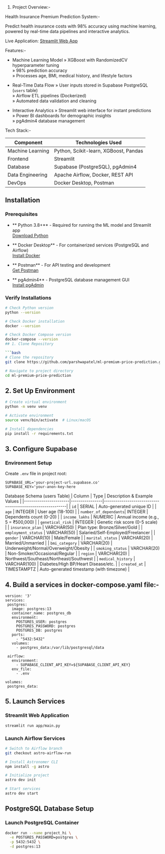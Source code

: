 1. Project Overview:-

  Health Insurance Premium Prediction System:-
  
  Predict health insurance costs with 98% accuracy using machine learning, powered by real-time data pipelines and interactive analytics.
  
  Live Application: [Streamlit Web App](https://get-health-insurance-price.streamlit.app/)
  
  
  Features:-
  - Machine Learning Model 
    » XGBoost with RandomizedCV hyperparameter tuning  
    » 98% prediction accuracy  
    » Processes age, BMI, medical history, and lifestyle factors
  
  - Real-Time Data Flow
    » User inputs stored in Supabase PostgreSQL (`users` table)  
    » Airflow ETL pipelines (Dockerized)  
    » Automated data validation and cleaning
  
  - Interactive Analytics
    » Streamlit web interface for instant predictions  
    » Power BI dashboards for demographic insights  
    » pgAdmin4 database management
  
  
  Tech Stack:-
  
  | Component              | Technologies Used                          |
  |------------------------|--------------------------------------------|
  | Machine Learning       | Python, Scikit-learn, XGBoost, Pandas      |
  | Frontend               | Streamlit                                  |
  | Database               | Supabase (PostgreSQL), pgAdmin4            |
  | Data Engineering       | Apache Airflow, Docker, REST API           |
  | DevOps                 | Docker Desktop, Postman                    |
  
  
## Installation 

### Prerequisites
- ** Python 3.8+** - Required for running the ML model and Streamlit app  
  [Download Python](https://www.python.org/downloads/)
  
- ** Docker Desktop** - For containerized services (PostgreSQL and Airflow)  
  [Install Docker](https://www.docker.com/products/docker-desktop)

- ** Postman** - For API testing and development  
  [Get Postman](https://www.postman.com/downloads/)

- ** pgAdmin4** - PostgreSQL database management GUI  
  [Install pgAdmin](https://www.pgadmin.org/download/)

### Verify Installations
```bash
# Check Python version
python --version

# Check Docker installation
docker --version

# Check Docker Compose version
docker-compose --version
## 1. Clone Repository 

```bash
# Clone the repository
git clone https://github.com/parshwapatel/ml-premium-price-prediction.git

# Navigate to project directory
cd ml-premium-price-prediction
```


## 2. Set Up Environment 

```bash
# Create virtual environment
python -m venv venv

# Activate environment
source venv/bin/activate  # Linux/macOS

# Install dependencies
pip install -r requirements.txt
```

## 3. Configure Supabase

### Environment Setup
Create `.env` file in project root:
```env
SUPABASE_URL='your-project-url.supabase.co'
SUPABASE_KEY='your-anon-key-here
```
Database Schema (users Table)
| Column                | Type           | Description & Example Values                              |
|-----------------------|----------------|-----------------------------------------------------------|
| `id`                  | SERIAL         | Auto-generated unique ID                                  |
| `age`                 | INTEGER        | User age (18-100)                                         |
| `number_of_dependants`| INTEGER        | Dependents count (0-20)                                   |
| `income_lakhs`        | NUMERIC        | Annual income (e.g., 5 = ₹500,000)                        |
| `genetical_risk`      | INTEGER        | Genetic risk score (0-5 scale)                            |
| `insurance_plan`      | VARCHAR(50)    | Plan type: Bronze/Silver/Gold                             |
| `employment_status`   | VARCHAR(50)    | Salaried/Self-Employed/Freelancer                         |
| `gender`              | VARCHAR(10)    | Male/Female                                               |
| `marital_status`      | VARCHAR(20)    | Married/Unmarried                                         |
| `bmi_category`        | VARCHAR(20)    | Underweight/Normal/Overweight/Obesity                     |
| `smoking_status`      | VARCHAR(20)    | Non-Smoker/Occasional/Regular                             |
| `region`              | VARCHAR(20)    | Northwest/Southeast/Northeast/Southwest                   |
| `medical_history`     | VARCHAR(100)   | Diabetes/High BP/Heart Disease/etc.                       |
| `created_at`          | TIMESTAMPTZ    | Auto-generated timestamp (with timezone)                  |
 ## 4. Build a services in docker-compose.yaml file:-
 ```code
version: '3'
services:
  postgres:
    image: postgres:13
    container_name: postgres_db
    environment:
      POSTGRES_USER: postgres
      POSTGRES_PASSWORD: postgres
      POSTGRES_DB: postgres
    ports:
      - "5432:5432"
    volumes:
      - postgres_data:/var/lib/postgresql/data

  airflow:
    environment:
      - SUPABASE_CLIENT_API_KEY=${SUPABASE_CLIENT_API_KEY}
    env_file:
      - .env

volumes:
  postgres_data:
```


   
  ## 5. Launch Services

###  Streamlit Web Application
```bash
streamlit run app/main.py
```

### Launch Airflow Services
```bash
# Switch to Airflow branch
git checkout astro-airflow-run

# Install Astronomer CLI
npm install -g astro

# Initialize project
astro dev init

# Start services
astro dev start 
```  

## PostgreSQL Database Setup

### Launch PostgreSQL Container
```bash
docker run --name project_hi \
  -e POSTGRES_PASSWORD=postgres \
  -p 5432:5432 \
  -d postgres:13
```  

